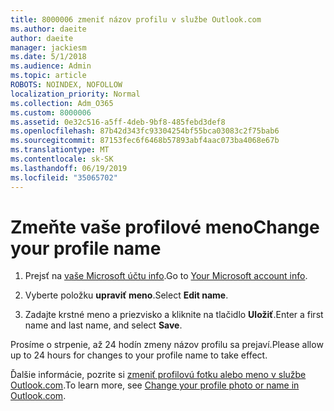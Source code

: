 ```yaml
---
title: 8000006 zmeniť názov profilu v službe Outlook.com
ms.author: daeite
author: daeite
manager: jackiesm
ms.date: 5/1/2018
ms.audience: Admin
ms.topic: article
ROBOTS: NOINDEX, NOFOLLOW
localization_priority: Normal
ms.collection: Adm_O365
ms.custom: 8000006
ms.assetid: 0e32c516-a5ff-4deb-9bf8-485febd3def8
ms.openlocfilehash: 87b42d343fc93304254bf55bca03083c2f75bab6
ms.sourcegitcommit: 87153fec6f6468b57893abf4aac073ba4068e67b
ms.translationtype: MT
ms.contentlocale: sk-SK
ms.lasthandoff: 06/19/2019
ms.locfileid: "35065702"
---
```

# <a name="change-your-profile-name"></a><span data-ttu-id="65adc-102">Zmeňte vaše profilové meno</span><span class="sxs-lookup"><span data-stu-id="65adc-102">Change your profile name</span></span>

1. <span data-ttu-id="65adc-103">Prejsť na [vaše Microsoft účtu info](https://go.microsoft.com/fwlink/p/?linkid=860841).</span><span class="sxs-lookup"><span data-stu-id="65adc-103">Go to [Your Microsoft account info](https://go.microsoft.com/fwlink/p/?linkid=860841).</span></span>
    
2. <span data-ttu-id="65adc-104">Vyberte položku **upraviť meno**.</span><span class="sxs-lookup"><span data-stu-id="65adc-104">Select **Edit name**.</span></span> 
    
3. <span data-ttu-id="65adc-105">Zadajte krstné meno a priezvisko a kliknite na tlačidlo **Uložiť**.</span><span class="sxs-lookup"><span data-stu-id="65adc-105">Enter a first name and last name, and select **Save**.</span></span> 
    
<span data-ttu-id="65adc-106">Prosíme o strpenie, až 24 hodín zmeny názov profilu sa prejaví.</span><span class="sxs-lookup"><span data-stu-id="65adc-106">Please allow up to 24 hours for changes to your profile name to take effect.</span></span>
  
<span data-ttu-id="65adc-107">Ďalšie informácie, pozrite si [zmeniť profilovú fotku alebo meno v službe Outlook.com](https://go.microsoft.com/fwlink/?linkid=873110).</span><span class="sxs-lookup"><span data-stu-id="65adc-107">To learn more, see [Change your profile photo or name in Outlook.com](https://go.microsoft.com/fwlink/?linkid=873110).</span></span>
  

